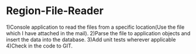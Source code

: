 # Region-File-Reader
1)Console application to read the files from a specific location(Use the file which I have attached in the mail).
2)Parse the file to application objects and insert the data into the database.
3)Add unit tests wherever applicable
4)Check in the code to GIT.
